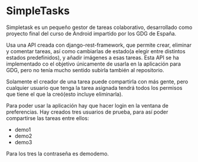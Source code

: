 # SimpleTasks

Simpletask es un pequeño gestor de tareas colaborativo, desarrollado como proyecto final del curso de Android impartido por los GDG de España.

Usa una API creada con django-rest-framework, que permite crear, eliminar y comentar tareas, así como cambiarlas de estado(a elegir entre distintos estados predefinidos), y añadir imágenes a esas tareas. Esta API se ha implementado co el objetivo únicamente de usarla en la aplicación para GDG, pero no tenía mucho sentido subirla también al repositorio.

Solamente el creador de una tarea puede compartirla con más gente, pero cualquier usuario que tenga la tarea asignada tendrá todos los permisos que tiene el que la creó(esto incluye eliminarla).

Para poder usar la aplicación hay que hacer login en la ventana de preferencias. Hay creados tres usuarios de prueba, para así poder compartirse las tareas entre ellos:
  - demo1
  - demo2
  - demo3

Para los tres la contraseña es demodemo.
